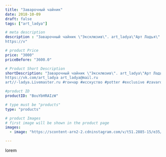 ```yaml
---
title: "Заварочный чайник"
date: 2018-10-09
draft: false
tags: ["art_ladya"]

# meta description
description : "Заварочный чайник \"Эксклюзив\". art_ladya\"Арт Ладья\" Гончарная мастерская в Нижнем Новгороде. Изготовление керамики и мастер//-классы по обучению. 
https://v"

# product Price
price: "3000"
priceBefore: "3600.0"

# Product Short Description
shortDescription: "Заварочный чайник \"Эксклюзив\". art_ladya\"Арт Ладья\" Гончарная мастерская в Нижнем Новгороде. Изготовление керамики и мастер//-классы по обучению. 
https://vk.com/art_ladya art_ladya@mail.ru 
art//-ladya.Livemaster.ru #гончар #исскуство #potter #exclusive #zavarotnyuk #керамикаручнаяработа #керамиканазаказ #handmade #керамика #гончарнаяпосуда #эксклюзивнаякерамика #painter #tea #decor #ceramicar #nntoday #claygoods #restaurant #earthenware #ceramic #design #kraft #teatradition #ceramicart #teapot #заварочныйчайник #clay #авторскаякерамика"

#product ID
productID: "BouYbHRAIzW"

# type must be "products"
type: "products"

# product Images
# first image will be shown in the product page
images:
  - image: "https://scontent-arn2-2.cdninstagram.com/v/t51.2885-15/e35/42739303_889953354728028_3159726960723818643_n.jpg?se=7&tp=1&_nc_ht=scontent-arn2-2.cdninstagram.com&_nc_cat=100&_nc_ohc=g5cZi9fbNccAX9qMuaE&ccb=7-4&oh=030a0c01258b4ee8b2672fb9e273476c&oe=608466DE&_nc_sid=86f79a&ig_cache_key=MTg4NjU1MjcxMDI1ODM5NjM3NA%3D%3D.2-ccb7-4"

---
```

lorem
